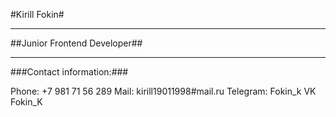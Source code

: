 #Kirill Fokin#
********* 
##Junior Frontend Developer##
********* 

###Contact information:###


Phone: +7 981 71 56 289 
Mail: kirill19011998#mail.ru
Telegram: Fokin_k
VK Fokin_K